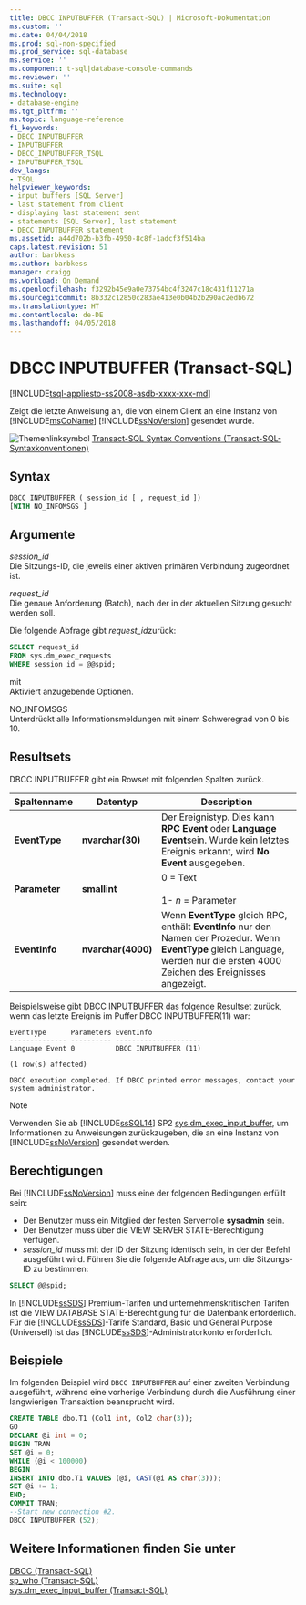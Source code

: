 ```yaml
---
title: DBCC INPUTBUFFER (Transact-SQL) | Microsoft-Dokumentation
ms.custom: ''
ms.date: 04/04/2018
ms.prod: sql-non-specified
ms.prod_service: sql-database
ms.service: ''
ms.component: t-sql|database-console-commands
ms.reviewer: ''
ms.suite: sql
ms.technology:
- database-engine
ms.tgt_pltfrm: ''
ms.topic: language-reference
f1_keywords:
- DBCC INPUTBUFFER
- INPUTBUFFER
- DBCC_INPUTBUFFER_TSQL
- INPUTBUFFER_TSQL
dev_langs:
- TSQL
helpviewer_keywords:
- input buffers [SQL Server]
- last statement from client
- displaying last statement sent
- statements [SQL Server], last statement
- DBCC INPUTBUFFER statement
ms.assetid: a44d702b-b3fb-4950-8c8f-1adcf3f514ba
caps.latest.revision: 51
author: barbkess
ms.author: barbkess
manager: craigg
ms.workload: On Demand
ms.openlocfilehash: f3292b45e9a0e73754bc4f3247c18c431f11271a
ms.sourcegitcommit: 8b332c12850c283ae413e0b04b2b290ac2edb672
ms.translationtype: HT
ms.contentlocale: de-DE
ms.lasthandoff: 04/05/2018
---
```

# <a name="dbcc-inputbuffer-transact-sql"></a>DBCC INPUTBUFFER (Transact-SQL)
[!INCLUDE[tsql-appliesto-ss2008-asdb-xxxx-xxx-md](../../includes/tsql-appliesto-ss2008-asdb-xxxx-xxx-md.md)]

Zeigt die letzte Anweisung an, die von einem Client an eine Instanz von [!INCLUDE[msCoName](../../includes/msconame-md.md)] [!INCLUDE[ssNoVersion](../../includes/ssnoversion-md.md)] gesendet wurde.
  
![Themenlinksymbol](../../database-engine/configure-windows/media/topic-link.gif "Topic link icon") [Transact-SQL Syntax Conventions (Transact-SQL-Syntaxkonventionen)](../../t-sql/language-elements/transact-sql-syntax-conventions-transact-sql.md)
  
## <a name="syntax"></a>Syntax  
  
```sql
DBCC INPUTBUFFER ( session_id [ , request_id ])  
[WITH NO_INFOMSGS ]  
```  
  
## <a name="arguments"></a>Argumente  
*session_id*  
Die Sitzungs-ID, die jeweils einer aktiven primären Verbindung zugeordnet ist.  
  
*request_id*  
Die genaue Anforderung (Batch), nach der in der aktuellen Sitzung gesucht werden soll.  

Die folgende Abfrage gibt *request_id*zurück:  
```sql
SELECT request_id   
FROM sys.dm_exec_requests   
WHERE session_id = @@spid;  
```  
mit  
Aktiviert anzugebende Optionen.  
  
NO_INFOMSGS  
Unterdrückt alle Informationsmeldungen mit einem Schweregrad von 0 bis 10.  
  
## <a name="result-sets"></a>Resultsets  
DBCC INPUTBUFFER gibt ein Rowset mit folgenden Spalten zurück.
  
|Spaltenname|Datentyp|Description|  
|-----------------|---------------|-----------------|  
|**EventType**|**nvarchar(30)**|Der Ereignistyp. Dies kann **RPC Event** oder **Language Event**sein. Wurde kein letztes Ereignis erkannt, wird **No Event** ausgegeben.|  
|**Parameter**|**smallint**|0 = Text<br /><br /> 1- *n* = Parameter|  
|**EventInfo**|**nvarchar(4000)**|Wenn **EventType** gleich RPC, enthält **EventInfo** nur den Namen der Prozedur. Wenn **EventType** gleich Language, werden nur die ersten 4000 Zeichen des Ereignisses angezeigt.|  
  
Beispielsweise gibt DBCC INPUTBUFFER das folgende Resultset zurück, wenn das letzte Ereignis im Puffer DBCC INPUTBUFFER(11) war:
  
```
EventType      Parameters EventInfo               
-------------- ---------- ---------------------   
Language Event 0          DBCC INPUTBUFFER (11)  
  
(1 row(s) affected)  
  
DBCC execution completed. If DBCC printed error messages, contact your system administrator.  
```  

> [!NOTE]
> Verwenden Sie ab [!INCLUDE[ssSQL14](../../includes/sssql14-md.md)] SP2 [sys.dm_exec_input_buffer](../../relational-databases/system-dynamic-management-views/sys-dm-exec-input-buffer-transact-sql.md), um Informationen zu Anweisungen zurückzugeben, die an eine Instanz von [!INCLUDE[ssNoVersion](../../includes/ssnoversion-md.md)] gesendet werden.

## <a name="permissions"></a>Berechtigungen  
Bei [!INCLUDE[ssNoVersion](../../includes/ssnoversion-md.md)] muss eine der folgenden Bedingungen erfüllt sein:
-   Der Benutzer muss ein Mitglied der festen Serverrolle **sysadmin** sein.  
-   Der Benutzer muss über die VIEW SERVER STATE-Berechtigung verfügen.  
-   *session_id* muss mit der ID der Sitzung identisch sein, in der der Befehl ausgeführt wird. Führen Sie die folgende Abfrage aus, um die Sitzungs-ID zu bestimmen:  
  
```sql
SELECT @@spid;  
```
  
In [!INCLUDE[ssSDS](../../includes/sssds-md.md)] Premium-Tarifen und unternehmenskritischen Tarifen ist die VIEW DATABASE STATE-Berechtigung für die Datenbank erforderlich. Für die [!INCLUDE[ssSDS](../../includes/sssds-md.md)]-Tarife Standard, Basic und General Purpose (Universell) ist das [!INCLUDE[ssSDS](../../includes/sssds-md.md)]-Administratorkonto erforderlich.
  
## <a name="examples"></a>Beispiele  
Im folgenden Beispiel wird `DBCC INPUTBUFFER` auf einer zweiten Verbindung ausgeführt, während eine vorherige Verbindung durch die Ausführung einer langwierigen Transaktion beansprucht wird.
  
```sql
CREATE TABLE dbo.T1 (Col1 int, Col2 char(3));  
GO  
DECLARE @i int = 0;  
BEGIN TRAN  
SET @i = 0;  
WHILE (@i < 100000)  
BEGIN  
INSERT INTO dbo.T1 VALUES (@i, CAST(@i AS char(3)));  
SET @i += 1;  
END;  
COMMIT TRAN;  
--Start new connection #2.  
DBCC INPUTBUFFER (52);  
```  

## <a name="see-also"></a>Weitere Informationen finden Sie unter  
[DBCC &#40;Transact-SQL&#41;](../../t-sql/database-console-commands/dbcc-transact-sql.md)  
[sp_who &#40;Transact-SQL&#41;](../../relational-databases/system-stored-procedures/sp-who-transact-sql.md)  
[sys.dm_exec_input_buffer &#40;Transact-SQL&#41;](../../relational-databases/system-dynamic-management-views/sys-dm-exec-input-buffer-transact-sql.md)
  
  
